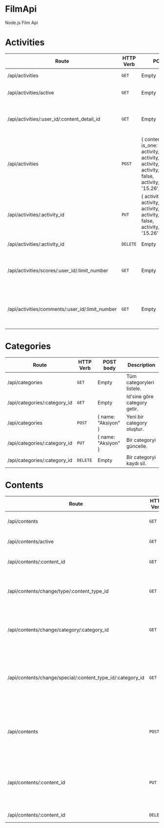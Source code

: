 # FilmApi
Node.js Film Api

# Activities

| Route | HTTP Verb	 | POST body	 | Description	 |
| --- | --- | --- | --- |
| /api/activities | `GET` | Empty | Tüm activityleri listele. |
| /api/activities/active | `GET` | Empty | Tüm aktif activityleri listele. |
| /api/activities/:user_id/:content_detail_id | `GET` | Empty | Bir kullanıcının, bir contente göre olan activitysini getir. |
| /api/activities | `POST` | { content_detail_id: 1, is_one: true, activity_start: true, activity_finish: false, activity_score: false, activity_comment: false, activity_passing_time: '15.26', active: true } | Yeni bir activity oluştur. |
| /api/activities/:activity_id | `PUT` | { activity_start: true, activity_finish: false, activity_score: false, activity_comment: false, activity_passing_time: '15.26' } | Bir activityi güncelle. |
| /api/activities/:activity_id | `DELETE` | Empty | Bir activityi deaktif et. |
| /api/activities/scores/:user_id/:limit_number | `GET` | Empty | Bir kullanıcının arkadaşlarının content scorelarını listele. (Önce yeniler) |
| /api/activities/comments/:user_id/:limit_number | `GET` | Empty | Bir kullanıcının arkadaşlarının content commentslerini listele. (Önce yeniler) |

# Categories

| Route | HTTP Verb	 | POST body	 | Description	 |
| --- | --- | --- | --- |
| /api/categories | `GET` | Empty | Tüm categoryleri listele. |
| /api/categories/:category_id | `GET` | Empty | Id'sine göre category getir. |
| /api/categories | `POST` | { name: "Aksiyon" } | Yeni bir category oluştur. |
| /api/categories/:category_id | `PUT` | { name: "Aksiyon" } | Bir categoryi güncelle. |
| /api/categories/:category_id | `DELETE` | Empty | Bir categoryi kaydı sil. |

# Contents

| Route | HTTP Verb	 | POST body	 | Description	 |
| --- | --- | --- | --- |
| /api/contents | `GET` | Empty | Tüm contentleri listele. |
| /api/contents/active | `GET` | Empty | Tüm aktif contentleri listele. |
| /api/contents/:content_id | `GET` | Empty | Id'sine göre content getir. |
| /api/contents/change/type/:content_type_id | `GET` | Empty | Content typelarına göre contentlerini listele. (Dizi, Film) |
| /api/contents/change/category/:category_id | `GET` | Empty | Belirli bir categorydeki contentleri listele. (Macera, Aksiyon vs.) |
| /api/contents/change/special/:content_type_id/:category_id | `GET` | Empty | Content type ve categorylere göre contentleri listele. (Dizi-Aksiyon, Film-Dram vs.) |
| /api/contents | `POST` | { type_id: 1, tr_name: "Anything", eng_name: "Anything", imdb_score: 8.8, active: true } | Yeni bir content oluştur. |
| /api/contents/:content_id | `PUT` | { type_id: 1, tr_name: "Anything", eng_name: "Anything", imdb_score: 8.8, active: true } | Bir contenti güncelle. |
| /api/contents/:content_id | `DELETE` | Empty | Bir contenti deaktif et. |

